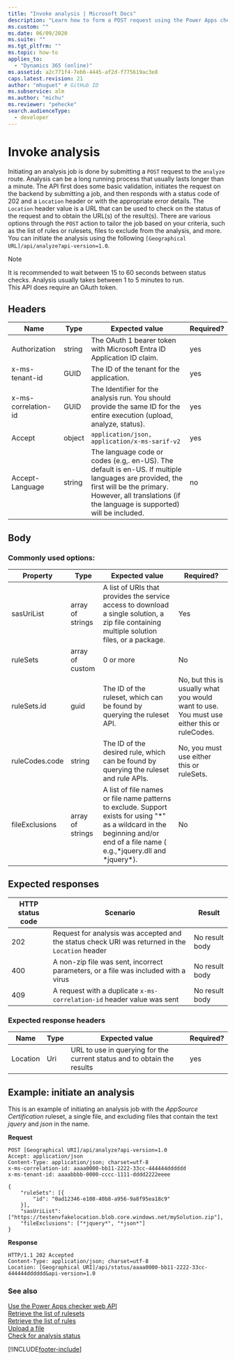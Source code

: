 ```yaml
---
title: "Invoke analysis | Microsoft Docs"
description: "Learn how to form a POST request using the Power Apps checker web API to initiate the analysis request job."
ms.custom: ""
ms.date: 06/09/2020
ms.suite: ""
ms.tgt_pltfrm: ""
ms.topic: how-to
applies_to: 
  - "Dynamics 365 (online)"
ms.assetid: a2c771f4-7eb6-4445-af2d-f775619ac3e8
caps.latest.revision: 21
author: "mhuguet" # GitHub ID
ms.subservice: alm
ms.author: "michu"
ms.reviewer: "pehecke"
search.audienceType: 
  - developer
---
```


# Invoke analysis

Initiating an analysis job is done by submitting a `POST` request to the `analyze` route. Analysis can be a long running process that usually lasts longer than a minute. The API first does some basic validation, initiates the request on the backend by submitting a job, and then responds with a status code of 202 and a `Location` header or with the appropriate error details. The `Location` header value is a URL that can be used to check on the status of the request and to obtain the URL(s) of the result(s). There are various options through the `POST` action to tailor the job based on your criteria, such as the list of rules or rulesets, files to exclude from the analysis, and more. You can initiate the analysis using the following `[Geographical URL]/api/analyze?api-version=1.0`.


> [!NOTE]
> It is recommended to wait between 15 to 60 seconds between status checks. Analysis usually takes between 1 to 5 minutes to run.<br /> This API does require an OAuth token.

<a name="bkmk_headers"></a>

## Headers

|Name|Type|Expected value|Required?|
|---|---|---|---|
|Authorization|string|The OAuth 1 bearer token with Microsoft Entra ID Application ID claim.|yes|
|x-ms-tenant-id|GUID|The ID of the tenant for the application.|yes|
|x-ms-correlation-id|GUID|The Identifier for the analysis run. You should provide the same ID for the entire execution (upload, analyze, status).|yes|
|Accept|object|`application/json, application/x-ms-sarif-v2`|yes|
|Accept-Language|string|The language code or codes (e.g,. en-US). The default is en-US. If multiple languages are provided, the first will be the primary. However, all translations (if the language is supported) will be included.|no

<a name="bkmk_body"></a>

## Body

### Commonly used options:

|Property|Type|Expected value|Required?|
|---|---|---|---|
|sasUriList|array of strings|A list of URIs that provides the service access to download a single solution, a zip file containing multiple solution files, or a package.|Yes|
|ruleSets|array of custom|0 or more|No|
|ruleSets.id|guid|The ID of the ruleset, which can be found by querying the ruleset API.|No, but this is usually what you would want to use. You must use either this or ruleCodes.|
|ruleCodes.code|string|The ID of the desired rule, which can be found by querying the ruleset and rule APIs.|No, you must use either this or ruleSets.|
|fileExclusions|array of strings|A list of file names or file name patterns to exclude. Support exists for using "*" as a wildcard in the beginning and/or end of a file name ( e.g.,\*jquery.dll and \*jquery\*).|No|

<a name="bkmk_responses"></a>

## Expected responses

|HTTP status code|Scenario|Result|
|---|---|---|
|202|Request for analysis was accepted and the status check URI was returned in the `Location` header|No result body
|400|A non-zip file was sent, incorrect parameters, or a file was included with a virus|No result body|
|409|A request with a duplicate `x-ms-correlation-id` header value was sent|No result body|

### Expected response headers

|Name|Type|Expected value|Required?|
|---|---|---|---|
|Location|Uri|URL to use in querying for the current status and to obtain the results|yes|

<a name="bkmk_analyzeExample"></a>

## Example: initiate an analysis

This is an example of initiating an analysis job with the _AppSource Certification_ ruleset, a single file, and excluding files that contain the text _jquery_ and _json_ in the name.

**Request**

```http
POST [Geographical URI]/api/analyze?api-version=1.0
Accept: application/json
Content-Type: application/json; charset=utf-8
x-ms-correlation-id: aaaa0000-bb11-2222-33cc-444444dddddd
x-ms-tenant-id: aaaabbbb-0000-cccc-1111-dddd2222eeee

{
    "ruleSets": [{
        "id": "0ad12346-e108-40b8-a956-9a8f95ea18c9"
    }],
    "sasUriList": ["https://testenvfakelocation.blob.core.windows.net/mySolution.zip"],
    "fileExclusions": ["*jquery*", "*json*"]
}
```

**Response**

```http
HTTP/1.1 202 Accepted
Content-Type: application/json; charset=utf-8
Location: [Geographical URI]/api/status/aaaa0000-bb11-2222-33cc-444444dddddd&api-version=1.0
```

### See also

[Use the Power Apps checker web API](overview.md)<br />
[Retrieve the list of rulesets](retrieve-rulesets.md)<br />
[Retrieve the list of rules](retrieve-rules.md)<br />
[Upload a file](upload-file.md)<br />
[Check for analysis status](check-status.md)<br />


[!INCLUDE[footer-include](../../includes/footer-banner.md)]
